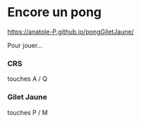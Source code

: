 # Encore un pong

https://anatole-P.github.io/pongGiletJaune/

Pour jouer...

### CRS
touches A / Q 
### Gilet Jaune
touches P / M 
